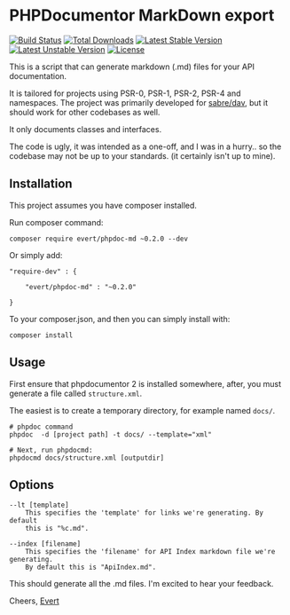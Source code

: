 PHPDocumentor MarkDown export
=============================
[![Build Status](https://travis-ci.org/evert/phpdoc-md.svg)](https://travis-ci.org/evert/phpdoc-md)
[![Total Downloads](https://poser.pugx.org/evert/phpdoc-md/d/total.svg)](https://packagist.org/packages/evert/phpdoc-md)
[![Latest Stable Version](https://poser.pugx.org/evert/phpdoc-md/v/stable.svg)](https://packagist.org/packages/evert/phpdoc-md)
[![Latest Unstable Version](https://poser.pugx.org/evert/phpdoc-md/v/unstable.svg)](https://packagist.org/packages/evert/phpdoc-md)
[![License](https://poser.pugx.org/evert/phpdoc-md/license.svg)](https://packagist.org/packages/evert/phpdoc-md)

This is a script that can generate markdown (.md) files for your API
documentation.

It is tailored for projects using PSR-0, PSR-1, PSR-2, PSR-4 and namespaces.
The project was primarily developed for [sabre/dav](https://sabre.io/),
but it should work for other codebases as well.

It only documents classes and interfaces.

The code is ugly, it was intended as a one-off, and I was in a hurry.. so the
codebase may not be up to your standards. (it certainly isn't up to mine).

Installation
------------

This project assumes you have composer installed.

Run composer command:

    composer require evert/phpdoc-md ~0.2.0 --dev

Or simply add:

    "require-dev" : {

        "evert/phpdoc-md" : "~0.2.0"

    }

To your composer.json, and then you can simply install with:

    composer install


Usage
-----

First ensure that phpdocumentor 2 is installed somewhere, after, you must
generate a file called `structure.xml`.

The easiest is to create a temporary directory, for example named `docs/`.

    # phpdoc command
    phpdoc  -d [project path] -t docs/ --template="xml"

    # Next, run phpdocmd:
    phpdocmd docs/structure.xml [outputdir]

Options
-------

    --lt [template]
        This specifies the 'template' for links we're generating. By default
        this is "%c.md".

    --index [filename]
        This specifies the 'filename' for API Index markdown file we're generating.
        By default this is "ApiIndex.md".

This should generate all the .md files. I'm excited to hear your feedback.

Cheers,
[Evert](https://twitter.com/evertp)
